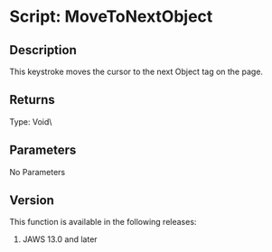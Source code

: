 # Script: MoveToNextObject

## Description

This keystroke moves the cursor to the next Object tag on the page.

## Returns

Type: Void\

## Parameters

No Parameters

## Version

This function is available in the following releases:

1.  JAWS 13.0 and later
